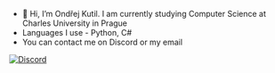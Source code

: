 - 👋 Hi, I’m Ondřej Kutil. I am currently studying Computer Science at Charles University in Prague
- Languages I use - Python, C#
- You can contact me on Discord or my email

[![Discord](https://img.shields.io/badge/DISCORD-%237289DA.svg?logo=discord&logoColor=white&style=for-the-badge)](https://discordapp.com/users/551050009626542102)
